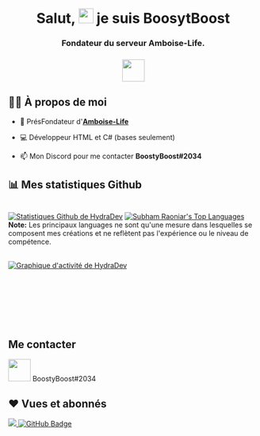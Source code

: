 <h1 align="center">Salut, <img src="https://raw.githubusercontent.com/MartinHeinz/MartinHeinz/master/wave.gif" width="30px"> je suis BoosytBoost</h1>
<h3 align="center">Fondateur du serveur Amboise-Life.</h3>
<h3 align="center"><img src="https://icon-library.com/images/france-icon/france-icon-15.jpg"/ width="45"></h3>


## 🙋‍♂️ À propos de moi

- 🚀 PrésFondateur d'**[Amboise-Life](https://amboise-life.fr)**

- 💻 Développeur HTML et C# (bases seulement)

- 📫 Mon Discord pour me contacter **BoostyBoost#2034**


## 📊 Mes statistiques Github

  <br/>
    <a href="https://github.com/B00STYB00ST/github-readme-stats"><img alt="Statistiques Github de HydraDev" src="https://github-readme-stats.vercel.app/api?username=B00STYB00ST&show_icons=true&count_private=true&theme=react&hide_border=true&bg_color=0D1117" /></a>
  <a href="https://github.com/B00STYB00ST/github-readme-stats"><img alt="Subham Raoniar's Top Languages" src="https://github-readme-stats.vercel.app/api/top-langs/?username=B00STYB00ST&langs_count=8&count_private=true&layout=compact&theme=react&hide_border=true&bg_color=0D1117" /></a>
  <br/>
  <b>Note:</b> Les principaux languages ne sont qu'une mesure dans lesquelles se composent mes créations et ne reflètent pas l'expérience ou le niveau de compétence.


<br/>
<br/>

<a href="https://github.com/B00STYB00ST/github-readme-activity-graph"><img alt="Graphique d'activité de HydraDev" src="https://activity-graph.herokuapp.com/graph?username=B00STYB00ST&bg_color=0D1117&color=5BCDEC&line=5BCDEC&point=FFFFFF&hide_border=true" /></a>

<br/>
<br/>

<p align="center">
    <a href="https://github.com/SubhamRaoniar28/github-readme-streak-stats">
        <img title="🔥 Obtenez des statistiques de séquences pour votre profil sur git.io/streak-stats" alt="" src="https://github-readme-streak-stats.herokuapp.com/?user=B00STYB00ST&theme=black-ice&hide_border=true&stroke=0000&background=060A0CD0"/>
    </a>
</p>

<br/>
<br/>

## Me contacter
<p align="left">

<a ><img src="https://upload.wikimedia.org/wikipedia/fr/8/80/Logo_Discord_2015.png" width="45"/></a>
BoostyBoost#2034

</p>

## ❤ Vues et abonnés
<a href="https://github.com/Meghna-DAS/github-profile-views-counter">
    <img src="https://komarev.com/ghpvc/?username=B00STYB00ST">
</a>
<a href="https://github.com/B00STYB00ST?tab=followers"><img src="https://img.shields.io/github/followers/B00STYB00ST?label=Followers&style=social" alt="GitHub Badge"></a>
